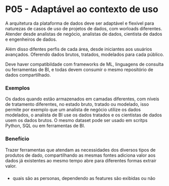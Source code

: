 
# P05 - Adaptável ao contexto de uso
A arquitetura da plataforma de dados deve ser adaptável e flexível para naturezas de casos de uso de projetos de dados, com worloads diferentes. Atender desde analistas de negócio, analistas de dados,  cientista de dados e engenheiros de dados. 

Além disso difentes perfis de cada área, desde iniciantes aos usuários avançados. Oferendo dados brutos, tratados, modelados para cada público. 

Deve haver compatibildade com frameworks de ML, linguagens de consulta ou ferramentas de BI, e todas devem consumir o mesmo repositório de dados compartilhado.


### Exemplos
Os dados quando estão armazenados em camadas diferentes, com níveis de tratamento diferentes, no estado bruto, tratado ou modelado, isso permite por exemplo que um analista de negócio utilize os dados modelados, o analista de BI use os dados tratados e os cientistas de dados usem os dados brutos. O mesmo dataset pode ser usado em scritps Python, SQL ou em ferramentas de BI. 

### Benefício
Trazer ferramentas que atendam as necessidades dos diversos tipos de produtos de dado, compartilhando as mesmas fontes adiciona valor aos dados já existentes ao mesmo tempo abre para diferentes formas extrair valor.


###
- quais são as personas, dependendo as features são exibidas ou não
